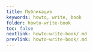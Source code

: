 ```yaml
---
title: Публикация
keywords: howto, write, book
folder: howto-write-book
toc: false
nextlink: howto-write-book/.md
prevlink: howto-write-book/.md
---
```


